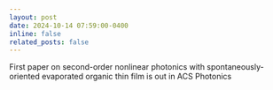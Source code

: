 ```yaml
---
layout: post
date: 2024-10-14 07:59:00-0400
inline: false
related_posts: false
---
```


First paper on second-order nonlinear photonics with spontaneously-oriented evaporated organic thin film is out in ACS Photonics
